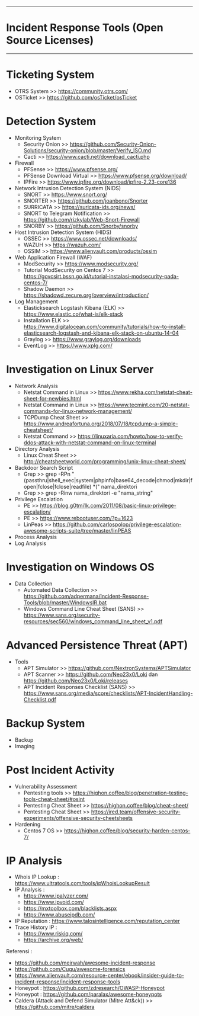 -------------------------------------------------------
# Incident Response Tools (Open Source Licenses)
-------------------------------------------------------

# Ticketing System
 - OTRS System >> https://community.otrs.com/
 - OSTicket >> https://github.com/osTicket/osTicket
 
# Detection System
 - Monitoring System 
   * Security Onion >> https://github.com/Security-Onion-Solutions/security-onion/blob/master/Verify_ISO.md
   * Cacti >> https://www.cacti.net/download_cacti.php
 - Firewall 
   * PFSense >> https://www.pfsense.org/
   * PFSense Download Virtual >> https://www.pfsense.org/download/
   * IPFire >> https://www.ipfire.org/download/ipfire-2.23-core136
 - Network Intrusion Detection System (NIDS)
   * SNORT >> https://www.snort.org/
   * SNORTER >> https://github.com/joanbono/Snorter
   * SURRICATA >> https://suricata-ids.org/news/
   * SNORT to Telegram Notification >> https://github.com/rizkylab/Web-Snort-Firewall
   * SNORBY >> https://github.com/Snorby/snorby
 - Host Intrusion Detection System (HIDS)
   * OSSEC >> https://www.ossec.net/downloads/
   * WAZUH >> https://wazuh.com/
   * OSSIM >> https://www.alienvault.com/products/ossim
 - Web Application Firewall (WAF)
   * ModSecurity >> https://www.modsecurity.org/
   * Tutorial ModSecurity on Centos 7 >> https://govcsirt.bssn.go.id/tutorial-instalasi-modsecurity-pada-centos-7/
   * Shadow Daemon >> https://shadowd.zecure.org/overview/introduction/
 - Log Management
   * Elasticksearch Logstash Kibana (ELK) >> https://www.elastic.co/what-is/elk-stack
   * Installation ELK >> https://www.digitalocean.com/community/tutorials/how-to-install-elasticsearch-logstash-and-kibana-elk-stack-on-ubuntu-14-04
   * Graylog >> https://www.graylog.org/downloads
   * EventLog >> https://www.xplg.com/
   
# Investigation on Linux Server
 - Network Analysis
   * Netstat Command in Linux >> https://www.rekha.com/netstat-cheat-sheet-for-newbies.html
   * Netstat Command in Linux >> https://www.tecmint.com/20-netstat-commands-for-linux-network-management/
   * TCPDump Cheat Sheet >> https://www.andreafortuna.org/2018/07/18/tcpdump-a-simple-cheatsheet/
   * Netstat Command >> https://linuxaria.com/howto/how-to-verify-ddos-attack-with-netstat-command-on-linux-terminal
 - Directory Analysis
   * Linux Cheat Sheet >> http://cheatsheetworld.com/programming/unix-linux-cheat-sheet/
 - Backdoor Search Script
   * Grep >> grep -RPn "(passthru|shell_exec|system|phpinfo|base64_decode|chmod|mkdir|fopen|fclose|fclose|readfile) *\(" nama_direktori
   * Grep >> grep -Rinw nama_direktori -e "nama_string"
 - Privilege Escalation
   * PE >> https://blog.g0tmi1k.com/2011/08/basic-linux-privilege-escalation/
   * PE >> https://www.rebootuser.com/?p=1623
   * LinPeas >> https://github.com/carlospolop/privilege-escalation-awesome-scripts-suite/tree/master/linPEAS
 - Process Analysis
 - Log Analysis
 
 # Investigation on Windows OS
 - Data Collection
   * Automated Data Collection >> https://github.com/adpermana/Incident-Response-Tools/blob/master/WindowsIR.bat
   * Windows Command Line Cheat Sheet (SANS) >> https://www.sans.org/security-resources/sec560/windows_command_line_sheet_v1.pdf

# Advanced Persistence Threat (APT)
- Tools
  * APT Simulator >> https://github.com/NextronSystems/APTSimulator
  * APT Scanner >> https://github.com/Neo23x0/Loki dan https://github.com/Neo23x0/Loki/releases
  * APT Incident Responses Checklist (SANS) >> https://www.sans.org/media/score/checklists/APT-IncidentHandling-Checklist.pdf

# Backup System
 - Backup
 - Imaging
 
# Post Incident Activity
 - Vulnerability Assessment
   * Pentesting tools >> https://highon.coffee/blog/penetration-testing-tools-cheat-sheet/#osint
   * Pentesting Cheat Sheet >> https://highon.coffee/blog/cheat-sheet/
   * Pentesting Cheat Sheet >> https://ired.team/offensive-security-experiments/offensive-security-cheetsheets
 - Hardening
   * Centos 7 OS >> https://highon.coffee/blog/security-harden-centos-7/
 
# IP Analysis
 - Whois IP Lookup : https://www.ultratools.com/tools/ipWhoisLookupResult
 - IP Analysis :
    - https://www.ipalyzer.com/
    - https://www.ipvoid.com/
    - https://mxtoolbox.com/blacklists.aspx
    - https://www.abuseipdb.com/
 - IP Reputation : https://www.talosintelligence.com/reputation_center
 - Trace History IP :
    - https://www.riskiq.com/
    - https://archive.org/web/

Referensi : 
- https://github.com/meirwah/awesome-incident-response
- https://github.com/Cugu/awesome-forensics
- https://www.alienvault.com/resource-center/ebook/insider-guide-to-incident-response/incident-response-tools
- Honeypot : https://github.com/zdresearch/OWASP-Honeypot
- Honeypot : https://github.com/paralax/awesome-honeypots
- Caldera (Attack and Defend Simulator (Mitre Att&ck)) >> https://github.com/mitre/caldera
